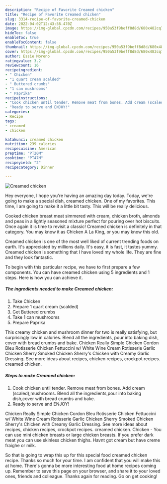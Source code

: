 ```yaml
---
description: "Recipe of Favorite Creamed chicken"
title: "Recipe of Favorite Creamed chicken"
slug: 3314-recipe-of-favorite-creamed-chicken
date: 2022-04-02T12:43:58.470Z
image: https://img-global.cpcdn.com/recipes/950a53f9beff8d8d/680x482cq70/creamed-chicken-recipe-main-photo.jpg
hideToc: false
enableToc: true
enableTocContent: false
thumbnail: https://img-global.cpcdn.com/recipes/950a53f9beff8d8d/680x482cq70/creamed-chicken-recipe-main-photo.jpg
cover: https://img-global.cpcdn.com/recipes/950a53f9beff8d8d/680x482cq70/creamed-chicken-recipe-main-photo.jpg
author: Essie Moreno
ratingvalue: 3.2
reviewcount: 16
recipeingredient:
- " Chicken"
- "1 quart cream scalded"
- " Buttered crumbs"
- "1 can mushrooms"
- " Paprika"
recipeinstructions:
- "Cook chicken until tender. Remove meat from bones. Add cream (scaled),mushrooms. Blend all the ingredients,pour into baking dish,cover with bread crumbs and bake."
- "Ready to serve and ENJOY!"
categories:
- Recipe
tags:
- creamed
- chicken

katakunci: creamed chicken 
nutrition: 239 calories
recipecuisine: American
preptime: "PT20M"
cooktime: "PT47M"
recipeyield: "2"
recipecategory: Dinner

---
```



![Creamed chicken](https://img-global.cpcdn.com/recipes/950a53f9beff8d8d/680x482cq70/creamed-chicken-recipe-main-photo.jpg)

Hey everyone, I hope you're having an amazing day today. Today, we're going to make a special dish, creamed chicken. One of my favorites. This time, I am going to make it a little bit tasty. This will be really delicious.

Cooked chicken breast meat simmered with cream, chicken broth, almonds and peas in a lightly seasoned mixture perfect for pouring over hot biscuits. Once again it is time to revisit a classic! Creamed chicken is definitely in that category. You may know it as Chicken A La King, or you may know this old.

Creamed chicken is one of the most well liked of current trending foods on earth. It's appreciated by millions daily. It's easy, it is fast, it tastes yummy. Creamed chicken is something that I have loved my whole life. They are fine and they look fantastic.


To begin with this particular recipe, we have to first prepare a few components. You can have creamed chicken using 5 ingredients and 1 steps. Here is how you can achieve it.

<!--inarticleads1-->

##### The ingredients needed to make Creamed chicken:

1. Take  Chicken
1. Prepare 1 quart cream (scalded)
1. Get  Buttered crumbs
1. Take 1 can mushrooms
1. Prepare  Paprika


This creamy chicken and mushroom dinner for two is really satisfying, but surprisingly low in calories. Blend all the ingredients, pour into baking dish, cover with bread crumbs and bake. Chicken Really Simple Chicken Cordon Bleu Rotisserie Chicken Fettuccini w/ White Wine Cream Rotisserie Garlic Chicken Sherry Smoked Chicken Sherry&#39;s Chicken with Creamy Garlic Dressing. See more ideas about recipes, chicken recipes, crockpot recipes. creamed chicken. 

<!--inarticleads2-->

##### Steps to make Creamed chicken:

1. Cook chicken until tender. Remove meat from bones. Add cream (scaled),mushrooms. Blend all the ingredients,pour into baking dish,cover with bread crumbs and bake.
1. Ready to serve and ENJOY!

Chicken Really Simple Chicken Cordon Bleu Rotisserie Chicken Fettuccini w/ White Wine Cream Rotisserie Garlic Chicken Sherry Smoked Chicken Sherry&#39;s Chicken with Creamy Garlic Dressing. See more ideas about recipes, chicken recipes, crockpot recipes. creamed chicken. Chicken - You can use mini chicken breasts or large chicken breasts. If you prefer dark meat you can use skinless chicken thighs. Havnt got cream but have creme fraighe or milk. 

So that is going to wrap this up for this special food creamed chicken recipe. Thanks so much for your time. I am confident that you will make this at home. There's gonna be more interesting food at home recipes coming up. Remember to save this page on your browser, and share it to your loved ones, friends and colleague. Thanks again for reading. Go on get cooking!
